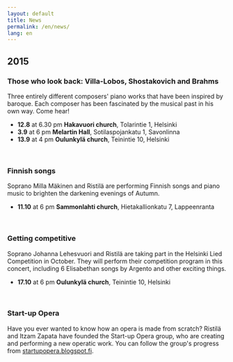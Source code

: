 ```yaml
---
layout: default
title: News
permalink: /en/news/
lang: en
---
```



## 2015

### Those who look back: Villa-Lobos, Shostakovich and Brahms

Three entirely different composers' piano works that have been inspired by baroque. Each composer has been fascinated by the musical past in his own way. Come hear!

- __12.8__ at 6.30 pm __Hakavuori church__, Tolarintie 1, Helsinki
- __3.9__ at 6 pm __Melartin Hall__, Sotilaspojankatu 1, Savonlinna
- __13.9__ at 4 pm __Oulunkylä church__, Teinintie 10, Helsinki

<br/>

### Finnish songs

Soprano Milla Mäkinen and Ristilä are performing Finnish songs and piano music to brighten the darkening evenings of Autumn.

- __11.10__ at 6 pm __Sammonlahti church__, Hietakallionkatu 7, Lappeenranta

<br/>

### Getting competitive

Soprano Johanna Lehesvuori and Ristilä are taking part in the Helsinki Lied Competition in October. They will perform their competition program in this concert, including 6 Elisabethan songs by Argento and other exciting things.

- __17.10__ at 6 pm __Oulunkylä church__, Teinintie 10, Helsinki

<br/>

### Start-up Opera

Have you ever wanted to know how an opera is made from scratch? Ristilä and Itzam Zapata have founded the Start-up Opera group, who are creating and performing a new operatic work. You can follow the group's progress from [startupopera.blogspot.fi](http://startupopera.blogspot.fi/).

<br/>
